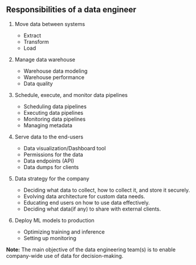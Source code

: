 ## Responsibilities of a data engineer

1. Move data between systems
   * Extract
   * Transform 
   * Load
   

2. Manage data warehouse
   * Warehouse data modeling
   * Warehouse performance
   * Data quality


3. Schedule, execute, and monitor data pipelines
   * Scheduling data pipelines
   * Executing data pipelines
   * Monitoring data pipelines
   * Managing metadata 


4. Serve data to the end-users
   * Data visualization/Dashboard tool
   * Permissions for the data
   * Data endpoints (API)
   * Data dumps for clients


5. Data strategy for the company
   * Deciding what data to collect, how to collect it, and store it securely.
   * Evolving data architecture for custom data needs.
   * Educating end users on how to use data effectively.
   * Deciding what data(if any) to share with external clients.


6. Deploy ML models to production
   * Optimizing training and inference
   * Setting up monitoring

**Note:** The main objective of the data engineering team(s) is to enable company-wide use of data for decision-making.